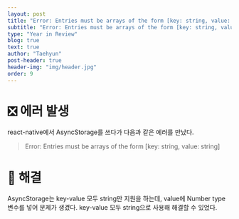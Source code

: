 ```yaml
---
layout: post
title: "Error: Entries must be arrays of the form [key: string, value: string]"
subtitle: "Error: Entries must be arrays of the form [key: string, value: string]"
type: "Year in Review"
blog: true
text: true
author: "Taehyun"
post-header: true
header-img: "img/header.jpg"
order: 9
---
```


# ❎ 에러 발생

react-native에서 AsyncStorage를 쓰다가 다음과 같은 에러를 만났다.
> Error: Entries must be arrays of the form [key: string, value: string]

# 🌟 해결

AsyncStorage는 key-value 모두 string만 지원을 하는데, value에 Number type 변수를 넣어 문제가 생겼다. key-value 모두 string으로 사용해 해결할 수 있었다.
